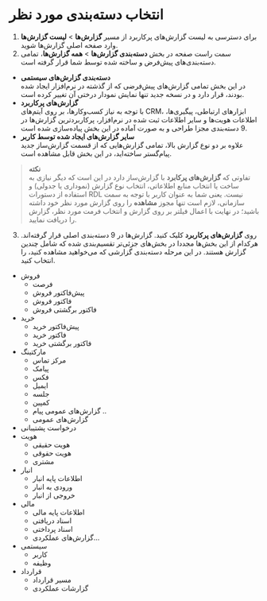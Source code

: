 # انتخاب دسته‌بندی مورد نظر
1. برای دسترسی به لیست گزارش‌های پرکاربرد از مسیر **گزارش‌ها** > **لیست گزارش‌ها** وارد صفحه اصلی گزارش‌ها شوید.<br>
2. سمت راست صفحه در بخش **دسته‌بندی گزارش‌ها** > **همه گزارش‌ها**، تمامی دسته‌بندی‌های پیش‌فرض و ساخته شده توسط شما قرار گرفته است.
- **دسته‌بندی گزارش‌های سیستمی**<br>
   در این بخش تمامی گزارش‌های پیش‌فرضی که از گذشته در نرم‌افزار ایجاد شده بودند، قرار دارد و در نسخه جدید تنها نمایش نمودار درختی آن  تغییر کرده است.
- **گزارش‌های پرکاربرد**<br>
   با توجه به نیاز کسب‌وکارها، بر روی آیتم‌های CRM، ابزارهای ارتباطی، پیگیری‌ها، اطلاعات هویت‌ها و سایر اطلاعات ثبت شده در نرم‌افزار، پرکاربردترین گزارش‌ها در 9 دسته‌بندی مجزا طراحی و به صورت آماده در این بخش پیاده‌سازی شده است. <br>
- **سایر گزارش‌های ایجاد شده توسط کاربر**<br>
   علاوه بر دو نوع گزارش بالا، تمامی گزارش‌هایی که از قسمت گزارش‌ساز جدید پیام‌گستر ساخته‌اید، در این بخش قابل مشاهده است.<br>
> **نکته**<br>
> تفاوتی که **گزارش‌های پرکابرد** با گزارش‌ساز دارد در این است که دیگر نیازی به ساخت یا انتخاب منابع اطلاعاتی، انتخاب نوع گزارش (نموداری یا جدولی) و استفاده از دستورات RDL نیست. یعنی شما به عنوان کاربر با توجه به سمت سازمانی، لازم است تنها مجوز **مشاهده** را روی گزارش مورد نظر خود داشته باشید؛ در نهایت با اعمال فیلتر بر روی گزارش و انتخاب فرمت مورد نظر، گزارش را دریافت نمایید.

3. روی **گزارش‌های پرکاربرد** کلیک کنید. گزارش‌ها در 9 دسته‌بندی اصلی قرار گرفته‌اند. هرکدام از این بخش‌ها مجددا در بخش‌های جزئی‌تر تقسیم‌بندی شده که شامل چندین گزارش هستند. در این مرحله دسته‌بندی گزارشی که می‌خواهید مشاهده کنید، را انتخاب کنید.

- فروش
   - فرصت
   - پیش‌فاکتور فروش
   - فاکتور فروش
   - فاکتور برگشتی فروش
- خرید
   - پیش‌فاکتور خرید
   - فاکتور خرید
   - فاکتور برگشتی خرید
- مارکتینگ
   - مرکز تماس
   - پیامک
   - فکس
   - ایمیل
   - جلسه
   - کمپین
   - گزارش‌های عمومی پیام ..
   - گزارش‌های عمومی
- درخواست پشتیبانی
- هویت
   - هویت حقیقی
   - هویت حقوقی
   - مشتری
- انبار
   - اطلاعات پایه انبار
   - ورودی به انبار
   - خروجی از انبار
- مالی
   - اطلاعات پایه مالی
   - اسناد دریافتی
   - اسناد پرداختی
   - گزارش‌های عملکردی...
- سیستمی
   - کاربر
   - وظیفه
- قرارداد
   - مسیر قرارداد
   - گزارشات عملکردی
